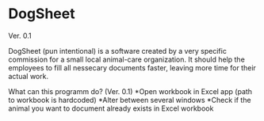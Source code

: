 # DogSheet
Ver. 0.1

DogSheet (pun intentional) is a software created by a very specific commission for a small local animal-care organization. 
It should help the employees to fill all nessecary documents faster, leaving more time for their actual work.

What can this programm do? (Ver. 0.1)
*Open workbook in Excel app (path to workbook is hardcoded)
*Alter between several windows
*Check if the animal you want to document already exists in Excel workbook
